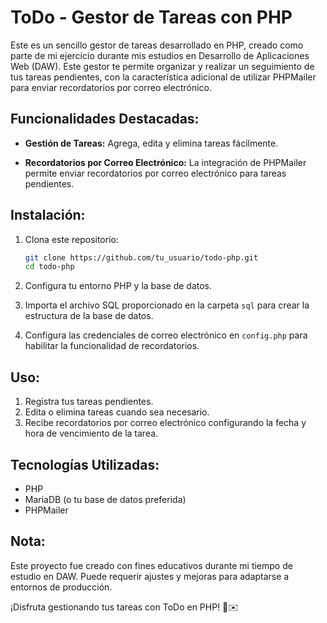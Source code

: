 # ToDo - Gestor de Tareas con PHP

Este es un sencillo gestor de tareas desarrollado en PHP, creado como parte de mi ejercicio durante mis estudios en Desarrollo de Aplicaciones Web (DAW). Este gestor te permite organizar y realizar un seguimiento de tus tareas pendientes, con la característica adicional de utilizar PHPMailer para enviar recordatorios por correo electrónico.

## Funcionalidades Destacadas:

- **Gestión de Tareas:** Agrega, edita y elimina tareas fácilmente.
  
- **Recordatorios por Correo Electrónico:** La integración de PHPMailer permite enviar recordatorios por correo electrónico para tareas pendientes.

## Instalación:

1. Clona este repositorio:

   ```bash
   git clone https://github.com/tu_usuario/todo-php.git
   cd todo-php
   ```

2. Configura tu entorno PHP y la base de datos.

3. Importa el archivo SQL proporcionado en la carpeta `sql` para crear la estructura de la base de datos.

4. Configura las credenciales de correo electrónico en `config.php` para habilitar la funcionalidad de recordatorios.

## Uso:

1. Registra tus tareas pendientes.
2. Edita o elimina tareas cuando sea necesario.
3. Recibe recordatorios por correo electrónico configurando la fecha y hora de vencimiento de la tarea.

## Tecnologías Utilizadas:

- PHP
- MariaDB (o tu base de datos preferida)
- PHPMailer

## Nota:

Este proyecto fue creado con fines educativos durante mi tiempo de estudio en DAW. Puede requerir ajustes y mejoras para adaptarse a entornos de producción.

¡Disfruta gestionando tus tareas con ToDo en PHP! 📅✉️
